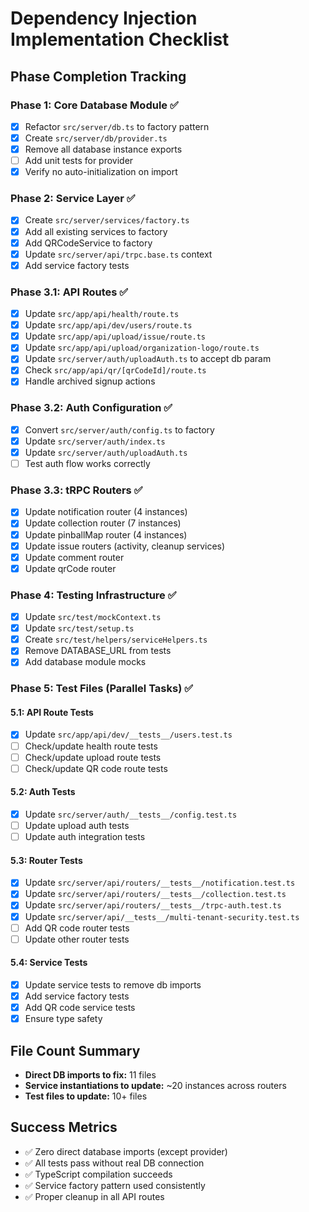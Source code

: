 # Dependency Injection Implementation Checklist

## Phase Completion Tracking

### Phase 1: Core Database Module ✅

- [x] Refactor `src/server/db.ts` to factory pattern
- [x] Create `src/server/db/provider.ts`
- [x] Remove all database instance exports
- [ ] Add unit tests for provider
- [x] Verify no auto-initialization on import

### Phase 2: Service Layer ✅

- [x] Create `src/server/services/factory.ts`
- [x] Add all existing services to factory
- [x] Add QRCodeService to factory
- [x] Update `src/server/api/trpc.base.ts` context
- [x] Add service factory tests

### Phase 3.1: API Routes ✅

- [x] Update `src/app/api/health/route.ts`
- [x] Update `src/app/api/dev/users/route.ts`
- [x] Update `src/app/api/upload/issue/route.ts`
- [x] Update `src/app/api/upload/organization-logo/route.ts`
- [x] Update `src/server/auth/uploadAuth.ts` to accept db param
- [x] Check `src/app/api/qr/[qrCodeId]/route.ts`
- [x] Handle archived signup actions

### Phase 3.2: Auth Configuration ✅

- [x] Convert `src/server/auth/config.ts` to factory
- [x] Update `src/server/auth/index.ts`
- [x] Update `src/server/auth/uploadAuth.ts`
- [ ] Test auth flow works correctly

### Phase 3.3: tRPC Routers ✅

- [x] Update notification router (4 instances)
- [x] Update collection router (7 instances)
- [x] Update pinballMap router (4 instances)
- [x] Update issue routers (activity, cleanup services)
- [x] Update comment router
- [x] Update qrCode router

### Phase 4: Testing Infrastructure ✅

- [x] Update `src/test/mockContext.ts`
- [x] Update `src/test/setup.ts`
- [x] Create `src/test/helpers/serviceHelpers.ts`
- [x] Remove DATABASE_URL from tests
- [x] Add database module mocks

### Phase 5: Test Files (Parallel Tasks) ✅

#### 5.1: API Route Tests

- [x] Update `src/app/api/dev/__tests__/users.test.ts`
- [ ] Check/update health route tests
- [ ] Check/update upload route tests
- [ ] Check/update QR code route tests

#### 5.2: Auth Tests

- [x] Update `src/server/auth/__tests__/config.test.ts`
- [ ] Update upload auth tests
- [ ] Update auth integration tests

#### 5.3: Router Tests

- [x] Update `src/server/api/routers/__tests__/notification.test.ts`
- [x] Update `src/server/api/routers/__tests__/collection.test.ts`
- [x] Update `src/server/api/routers/__tests__/trpc-auth.test.ts`
- [x] Update `src/server/api/__tests__/multi-tenant-security.test.ts`
- [ ] Add QR code router tests
- [ ] Update other router tests

#### 5.4: Service Tests

- [x] Update service tests to remove db imports
- [x] Add service factory tests
- [x] Add QR code service tests
- [x] Ensure type safety

## File Count Summary

- **Direct DB imports to fix:** 11 files
- **Service instantiations to update:** ~20 instances across routers
- **Test files to update:** 10+ files

## Success Metrics

- ✅ Zero direct database imports (except provider)
- ✅ All tests pass without real DB connection
- ✅ TypeScript compilation succeeds
- ✅ Service factory pattern used consistently
- ✅ Proper cleanup in all API routes
